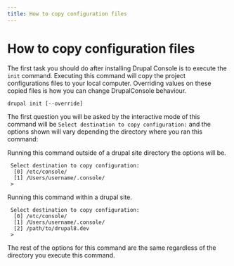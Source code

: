 ```yaml
---
title: How to copy configuration files
---
```

# How to copy configuration files
The first task you should do after installing Drupal Console is to execute the `init` command. Executing this command will copy the project configurations files to your local computer. Overriding values on these copied files is how you can change DrupalConsole behaviour.
 
```
drupal init [--override]
```

The first question you will be asked by the interactive mode of this command will be `Select destination to copy configuration:` and the options shown will vary depending the directory where you ran this command:  

Running this command outside of a drupal site directory the options will be.
```
 Select destination to copy configuration:
  [0] /etc/console/
  [1] /Users/username/.console/
 >
```

Running this command within a drupal site.
```
 Select destination to copy configuration:
  [0] /etc/console/
  [1] /Users/username/.console/
  [2] /path/to/drupal8.dev
 >
```

The rest of the options for this command are the same regardless of the directory you execute this command.
  